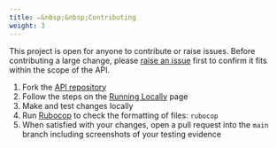 ```yaml
---
title: ✏️&nbsp;&nbsp;Contributing
weight: 3
---
```


This project is open for anyone to contribute or raise issues. Before contributing a large change, please [raise an issue](https://github.com/custom-twemoji/custom-twemoji-api/issues/new) first to confirm it fits within the scope of the API.

1. Fork the [API repository](https://github.com/custom-twemoji/custom-twemoji-api)
1. Follow the steps on the [Running Locally](/docs/running-locally) page
1. Make and test changes locally
1. Run [Rubocop](https://rubocop.org) to check the formatting of files: `rubocop`
1. When satisfied with your changes, open a pull request into the `main` branch including screenshots of your testing evidence
